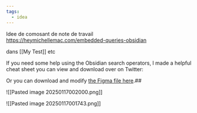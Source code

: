 ```yaml
---
tags:
  - idea
---
```

Idee de comosant de note de travail https://heymichellemac.com/embedded-queries-obsidian


dans [[My Test]] etc 

If you need some help using the Obsidian search operators, I made a helpful cheat sheet you can view and download over on Twitter:

Or you can download and modify [the Figma file here](https://www.figma.com/community/file/1168867974967146879).## 

![[Pasted image 20250117002000.png]]


![[Pasted image 20250117001743.png]]
